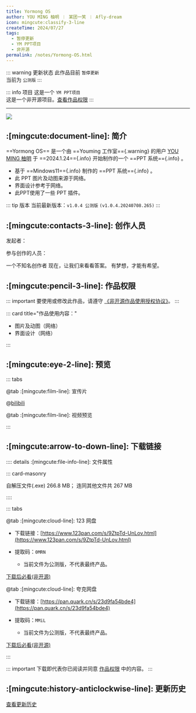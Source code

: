 ```yaml
---
title: Yormong OS
author: YOU MING 柚明 ︱ 某团一笑 ︱ Afly-dream
icon: mingcute:classify-3-line
createTime: 2024/07/27
tags:
  - 暂停更新
  - YM PPT项目
  - 非开源
permalink: /notes/Yormong-OS.html
---
```


::: warning 更新状态
此作品目前 `暂停更新`  
当前为 `公测版`
:::

::: info 项目
这是一个 `YM PPT项目`  
这是一个非开源项目。[查看作品权限](#作品权限)
:::

---

![](https://ri.youming.v6.army/ym-os.png)

## :[mingcute:document-line]: 简介

==Yormong OS== 是一个由 ==Youming 工作室=={.warning} 的用户 [YOU MING 柚明](/notes/更多/工作室.html#you-ming-柚明) 于 ==2024.1.24=={.info} 开始制作的一个 ==PPT 系统=={.info} 。

- 基于 ==Mindows11=={.info} 制作的 ==PPT 系统=={.info} 。
- 此 PPT 图片及动图来源于网络。
- 界面设计参考于网络。
- 此PPT使用了一些 PPT 插件。

::: tip 版本
当前最新版本：`v1.0.4 公测版` `(v1.0.4.20240708.265)`
:::

## :[mingcute:contacts-3-line]: 创作人员

发起者：<Badge text="YOU MING 柚明" type="warning" />

参与创作的人员：<Badge text="某团一笑" type="info" /> <Badge text="Afly-dream" type="info" />

<LinkCard title="YOU MING 柚明" icon="https://ri.youming.v6.army/ym-ys.png" href="/notes/更多/工作室.html#you-ming-柚明">
    一个不知名创作者
</LinkCard>

<LinkCard title="某团一笑" icon="https://ri.youming.v6.army/tx-2-ys.png" href="/notes/更多/工作室.html#某团一笑">
    现在，让我们来看看答案。
</LinkCard>

<LinkCard title="Afly-dream" icon="https://ri.youming.v6.army/tx-3-ys.png" href="/notes/更多/工作室.html#afly-dream">
    有梦想，才能有希望。
</LinkCard>

## :[mingcute:pencil-3-line]: 作品权限

::: important 要使用或修改此作品，请遵守 [《非开源作品使用授权协议》](/notes/协议/申请.html)。
:::

::: card title="作品使用内容："

- 图片及动图（网络）
- 界面设计（网络）

:::

## :[mingcute:eye-2-line]: 预览
::: tabs

@tab :[mingcute:film-line]: 宣传片

<LinkCard title="哔哩哔哩-链接" icon="mingcute:bilibili-fill" href="https://www.bilibili.com/video/BV1Dq421c7EC"></LinkCard>

@[bilibili](BV1Dq421c7EC)

@tab :[mingcute:film-line]: 视频预览

<LinkCard title="哔哩哔哩 - 合集" icon="mingcute:bilibili-fill" href="https://space.bilibili.com/1337092956/channel/collectiondetail?sid=2711175"></LinkCard>

:::

## :[mingcute:arrow-to-down-line]: 下载链接

:::: details :[mingcute:file-info-line]: 文件属性

::: card-masonry

<Card title="公测版v1.0.0.20240622.343.exe" icon="mingcute:file-zip-line"><Badge text="安全" type="tip" />
  自解压文件(.exe) 266.8 MB；
  连同其他文件共 267 MB
</Card>

::::

::: tabs

@tab :[mingcute:cloud-line]: 123 网盘

- 下载链接：[https://www.123pan.com/s/9ZtpTd-UnLov.html](https://www.123pan.com/s/9ZtpTd-UnLov.html)
- 提取码：`0MRN`

  - 当前文件为公测版，不代表最终产品。

[下载后必看(非开源)](/必看.html)

@tab :[mingcute:cloud-line]: 夸克网盘

- 下载链接：[https://pan.quark.cn/s/23d9fa54bde4](https://pan.quark.cn/s/23d9fa54bde4)
- 提取码：`MMiL`

  - 当前文件为公测版，不代表最终产品。

[下载后必看(非开源)](/必看.html)

:::

::: important 下载即代表你已阅读并同意 [作品权限](#作品权限) 中的内容。
:::

## :[mingcute:history-anticlockwise-line]: 更新历史

[查看更新历史](/notes/更新历史/Yormong-OS.html)
